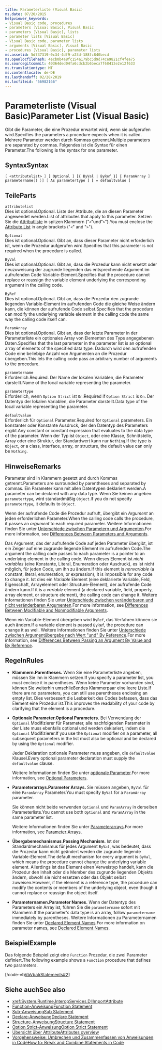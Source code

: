 ```yaml
---
title: Parameterliste (Visual Basic)
ms.date: 07/20/2015
helpviewer_keywords:
- Visual Basic code, procedures
- parameters [Visual Basic], Visual Basic
- parameters [Visual Basic], lists
- parameter lists [Visual Basic]
- Visual Basic code, parameter lists
- arguments [Visual Basic], Visual Basic
- procedures [Visual Basic], parameter lists
ms.assetid: 5d737319-0c34-4df9-a23d-188fc840becd
ms.openlocfilehash: 4ecb0b4a8fc154a179bc5d9d74ce9821cf4fea75
ms.sourcegitcommit: 40364ded04fa6cdcb2b6beca7f68412e2e12f633
ms.translationtype: MT
ms.contentlocale: de-DE
ms.lasthandoff: 02/28/2019
ms.locfileid: "56982166"
---
```

# <a name="parameter-list-visual-basic"></a><span data-ttu-id="76ff4-102">Parameterliste (Visual Basic)</span><span class="sxs-lookup"><span data-stu-id="76ff4-102">Parameter List (Visual Basic)</span></span>
<span data-ttu-id="76ff4-103">Gibt die Parameter, die eine Prozedur erwartet wird, wenn sie aufgerufen wird.</span><span class="sxs-lookup"><span data-stu-id="76ff4-103">Specifies the parameters a procedure expects when it is called.</span></span> <span data-ttu-id="76ff4-104">Mehrere Parameter werden durch Kommas getrennt.</span><span class="sxs-lookup"><span data-stu-id="76ff4-104">Multiple parameters are separated by commas.</span></span> <span data-ttu-id="76ff4-105">Folgendes ist die Syntax für einen Parameter.</span><span class="sxs-lookup"><span data-stu-id="76ff4-105">The following is the syntax for one parameter.</span></span>  
  
## <a name="syntax"></a><span data-ttu-id="76ff4-106">Syntax</span><span class="sxs-lookup"><span data-stu-id="76ff4-106">Syntax</span></span>  
  
```  
[ <attributelist> ] [ Optional ] [{ ByVal | ByRef }] [ ParamArray ]   
parametername[( )] [ As parametertype ] [ = defaultvalue ]  
```  
  
## <a name="parts"></a><span data-ttu-id="76ff4-107">Teile</span><span class="sxs-lookup"><span data-stu-id="76ff4-107">Parts</span></span>  
 `attributelist`  
 <span data-ttu-id="76ff4-108">Dies ist optional.</span><span class="sxs-lookup"><span data-stu-id="76ff4-108">Optional.</span></span> <span data-ttu-id="76ff4-109">Liste der Attribute, die an diesen Parameter angewendet werden.</span><span class="sxs-lookup"><span data-stu-id="76ff4-109">List of attributes that apply to this parameter.</span></span> <span data-ttu-id="76ff4-110">Setzen Sie die [Attributliste](../../../visual-basic/language-reference/statements/attribute-list.md) in spitzen Klammern ("`<`"und"`>`").</span><span class="sxs-lookup"><span data-stu-id="76ff4-110">You must enclose the [Attribute List](../../../visual-basic/language-reference/statements/attribute-list.md) in angle brackets ("`<`" and "`>`").</span></span>  
  
 `Optional`  
 <span data-ttu-id="76ff4-111">Dies ist optional.</span><span class="sxs-lookup"><span data-stu-id="76ff4-111">Optional.</span></span> <span data-ttu-id="76ff4-112">Gibt an, dass dieser Parameter nicht erforderlich ist, wenn die Prozedur aufgerufen wird.</span><span class="sxs-lookup"><span data-stu-id="76ff4-112">Specifies that this parameter is not required when the procedure is called.</span></span>  
  
 `ByVal`  
 <span data-ttu-id="76ff4-113">Dies ist optional.</span><span class="sxs-lookup"><span data-stu-id="76ff4-113">Optional.</span></span> <span data-ttu-id="76ff4-114">Gibt an, dass die Prozedur kann nicht ersetzt oder neuzuweisung der zugrunde liegenden das entsprechende Argument im aufrufenden Code Variable-Element.</span><span class="sxs-lookup"><span data-stu-id="76ff4-114">Specifies that the procedure cannot replace or reassign the variable element underlying the corresponding argument in the calling code.</span></span>  
  
 `ByRef`  
 <span data-ttu-id="76ff4-115">Dies ist optional.</span><span class="sxs-lookup"><span data-stu-id="76ff4-115">Optional.</span></span> <span data-ttu-id="76ff4-116">Gibt an, dass die Prozedur den zugrunde liegenden Variable-Element im aufrufenden Code die gleiche Weise ändern kann, die können der aufrufende Code selbst.</span><span class="sxs-lookup"><span data-stu-id="76ff4-116">Specifies that the procedure can modify the underlying variable element in the calling code the same way the calling code itself can.</span></span>  
  
 `ParamArray`  
 <span data-ttu-id="76ff4-117">Dies ist optional.</span><span class="sxs-lookup"><span data-stu-id="76ff4-117">Optional.</span></span> <span data-ttu-id="76ff4-118">Gibt an, dass der letzte Parameter in der Parameterliste ein optionales Array von Elementen des Typs angegebenen Daten.</span><span class="sxs-lookup"><span data-stu-id="76ff4-118">Specifies that the last parameter in the parameter list is an optional array of elements of the specified data type.</span></span> <span data-ttu-id="76ff4-119">Dadurch wird den aufrufenden Code eine beliebige Anzahl von Argumenten an die Prozedur übergeben.</span><span class="sxs-lookup"><span data-stu-id="76ff4-119">This lets the calling code pass an arbitrary number of arguments to the procedure.</span></span>  
  
 `parametername`  
 <span data-ttu-id="76ff4-120">Erforderlich.</span><span class="sxs-lookup"><span data-stu-id="76ff4-120">Required.</span></span> <span data-ttu-id="76ff4-121">Der Name der lokalen Variablen, die Parameter darstellt.</span><span class="sxs-lookup"><span data-stu-id="76ff4-121">Name of the local variable representing the parameter.</span></span>  
  
 `parametertype`  
 <span data-ttu-id="76ff4-122">Erforderlich, wenn `Option Strict` ist `On`.</span><span class="sxs-lookup"><span data-stu-id="76ff4-122">Required if `Option Strict` is `On`.</span></span> <span data-ttu-id="76ff4-123">Der Datentyp der lokalen Variablen, die Parameter darstellt.</span><span class="sxs-lookup"><span data-stu-id="76ff4-123">Data type of the local variable representing the parameter.</span></span>  
  
 `defaultvalue`  
 <span data-ttu-id="76ff4-124">Erforderlich für `Optional` Parameter.</span><span class="sxs-lookup"><span data-stu-id="76ff4-124">Required for `Optional` parameters.</span></span> <span data-ttu-id="76ff4-125">Ein konstanter oder Konstante Ausdruck, der den Datentyp des Parameters ergibt.</span><span class="sxs-lookup"><span data-stu-id="76ff4-125">Any constant or constant expression that evaluates to the data type of the parameter.</span></span> <span data-ttu-id="76ff4-126">Wenn der Typ ist `Object`, oder eine Klasse, Schnittstelle, Array oder eine Struktur, der Standardwert kann nur `Nothing`.</span><span class="sxs-lookup"><span data-stu-id="76ff4-126">If the type is `Object`, or a class, interface, array, or structure, the default value can only be `Nothing`.</span></span>  
  
## <a name="remarks"></a><span data-ttu-id="76ff4-127">Hinweise</span><span class="sxs-lookup"><span data-stu-id="76ff4-127">Remarks</span></span>  
 <span data-ttu-id="76ff4-128">Parameter sind in Klammern gesetzt und durch Kommas getrennt.</span><span class="sxs-lookup"><span data-stu-id="76ff4-128">Parameters are surrounded by parentheses and separated by commas.</span></span> <span data-ttu-id="76ff4-129">Ein Parameter kann mit allen Datentypen deklariert werden.</span><span class="sxs-lookup"><span data-stu-id="76ff4-129">A parameter can be declared with any data type.</span></span> <span data-ttu-id="76ff4-130">Wenn Sie keinen angeben `parametertype`, wird standardmäßig `Object`.</span><span class="sxs-lookup"><span data-stu-id="76ff4-130">If you do not specify `parametertype`, it defaults to `Object`.</span></span>  
  
 <span data-ttu-id="76ff4-131">Wenn der aufrufende Code die Prozedur aufruft, übergibt ein *Argument* an jeden erforderlichen Parameter.</span><span class="sxs-lookup"><span data-stu-id="76ff4-131">When the calling code calls the procedure, it passes an *argument* to each required parameter.</span></span> <span data-ttu-id="76ff4-132">Weitere Informationen finden Sie unter [Unterschiede zwischen Parametern und Argumenten](../../../visual-basic/programming-guide/language-features/procedures/differences-between-parameters-and-arguments.md).</span><span class="sxs-lookup"><span data-stu-id="76ff4-132">For more information, see [Differences Between Parameters and Arguments](../../../visual-basic/programming-guide/language-features/procedures/differences-between-parameters-and-arguments.md).</span></span>  
  
 <span data-ttu-id="76ff4-133">Das Argument, das der aufrufende Code auf jeden Parameter übergibt, ist ein Zeiger auf eine zugrunde liegende Element im aufrufenden Code.</span><span class="sxs-lookup"><span data-stu-id="76ff4-133">The argument the calling code passes to each parameter is a pointer to an underlying element in the calling code.</span></span> <span data-ttu-id="76ff4-134">Wenn dieses Element ist *nicht variables* (eine Konstante, Literal, Enumeration oder Ausdruck), es ist nicht möglich, für jeden Code, um ihn zu ändern.</span><span class="sxs-lookup"><span data-stu-id="76ff4-134">If this element is *nonvariable* (a constant, literal, enumeration, or expression), it is impossible for any code to change it.</span></span> <span data-ttu-id="76ff4-135">Ist dies ein *Variable* Element (eine deklarierte Variable, Feld, Eigenschaft, Arrayelement oder Structure-Element), der aufrufende Code ändern kann.</span><span class="sxs-lookup"><span data-stu-id="76ff4-135">If it is a *variable* element (a declared variable, field, property, array element, or structure element), the calling code can change it.</span></span> <span data-ttu-id="76ff4-136">Weitere Informationen finden Sie unter [Unterschiede zwischen veränderbaren und nicht veränderbaren Argumenten](../../../visual-basic/programming-guide/language-features/procedures/differences-between-modifiable-and-nonmodifiable-arguments.md).</span><span class="sxs-lookup"><span data-stu-id="76ff4-136">For more information, see [Differences Between Modifiable and Nonmodifiable Arguments](../../../visual-basic/programming-guide/language-features/procedures/differences-between-modifiable-and-nonmodifiable-arguments.md).</span></span>  
  
 <span data-ttu-id="76ff4-137">Wenn ein Variable-Element übergeben wird `ByRef`, das Verfahren können sie auch ändern.</span><span class="sxs-lookup"><span data-stu-id="76ff4-137">If a variable element is passed `ByRef`, the procedure can change it as well.</span></span> <span data-ttu-id="76ff4-138">Weitere Informationen finden Sie unter [Unterschiede zwischen Argumentübergabe nach Wert "und" By Reference](../../../visual-basic/programming-guide/language-features/procedures/differences-between-passing-an-argument-by-value-and-by-reference.md).</span><span class="sxs-lookup"><span data-stu-id="76ff4-138">For more information, see [Differences Between Passing an Argument By Value and By Reference](../../../visual-basic/programming-guide/language-features/procedures/differences-between-passing-an-argument-by-value-and-by-reference.md).</span></span>  
  
## <a name="rules"></a><span data-ttu-id="76ff4-139">Regeln</span><span class="sxs-lookup"><span data-stu-id="76ff4-139">Rules</span></span>  
  
-   <span data-ttu-id="76ff4-140">**Klammern.**</span><span class="sxs-lookup"><span data-stu-id="76ff4-140">**Parentheses.**</span></span> <span data-ttu-id="76ff4-141">Wenn Sie eine Parameterliste angeben, müssen Sie ihn in Klammern setzen.</span><span class="sxs-lookup"><span data-stu-id="76ff4-141">If you specify a parameter list, you must enclose it in parentheses.</span></span> <span data-ttu-id="76ff4-142">Wenn keine Parameter vorhanden sind, können Sie weiterhin umschließendes Klammerpaar eine leere Liste.</span><span class="sxs-lookup"><span data-stu-id="76ff4-142">If there are no parameters, you can still use parentheses enclosing an empty list.</span></span> <span data-ttu-id="76ff4-143">Dies verbessert die Lesbarkeit des Codes befassen, dass das Element eine Prozedur ist.</span><span class="sxs-lookup"><span data-stu-id="76ff4-143">This improves the readability of your code by clarifying that the element is a procedure.</span></span>  
  
-   <span data-ttu-id="76ff4-144">**Optionale Parameter.**</span><span class="sxs-lookup"><span data-stu-id="76ff4-144">**Optional Parameters.**</span></span> <span data-ttu-id="76ff4-145">Bei Verwendung der `Optional` Modifizierer für Parameter, alle nachfolgenden Parameter in der Liste muss ebenfalls optional und werden deklariert, indem die `Optional` Modifizierer.</span><span class="sxs-lookup"><span data-stu-id="76ff4-145">If you use the `Optional` modifier on a parameter, all subsequent parameters in the list must also be optional and be declared by using the `Optional` modifier.</span></span>  
  
     <span data-ttu-id="76ff4-146">Jeder Deklaration optionale Parameter muss angeben, die `defaultvalue` Klausel.</span><span class="sxs-lookup"><span data-stu-id="76ff4-146">Every optional parameter declaration must supply the `defaultvalue` clause.</span></span>  
  
     <span data-ttu-id="76ff4-147">Weitere Informationen finden Sie unter [optionale Parameter](../../../visual-basic/programming-guide/language-features/procedures/optional-parameters.md).</span><span class="sxs-lookup"><span data-stu-id="76ff4-147">For more information, see [Optional Parameters](../../../visual-basic/programming-guide/language-features/procedures/optional-parameters.md).</span></span>  
  
-   <span data-ttu-id="76ff4-148">**Parameterarrays.**</span><span class="sxs-lookup"><span data-stu-id="76ff4-148">**Parameter Arrays.**</span></span> <span data-ttu-id="76ff4-149">Sie müssen angeben, `ByVal` für eine `ParamArray` Parameter.</span><span class="sxs-lookup"><span data-stu-id="76ff4-149">You must specify `ByVal` for a `ParamArray` parameter.</span></span>  
  
     <span data-ttu-id="76ff4-150">Sie können nicht beide verwenden `Optional` und `ParamArray` in derselben Parameterliste.</span><span class="sxs-lookup"><span data-stu-id="76ff4-150">You cannot use both `Optional` and `ParamArray` in the same parameter list.</span></span>  
  
     <span data-ttu-id="76ff4-151">Weitere Informationen finden Sie unter [Parameterarrays](../../../visual-basic/programming-guide/language-features/procedures/parameter-arrays.md).</span><span class="sxs-lookup"><span data-stu-id="76ff4-151">For more information, see [Parameter Arrays](../../../visual-basic/programming-guide/language-features/procedures/parameter-arrays.md).</span></span>  
  
-   <span data-ttu-id="76ff4-152">**Übergabemechanismus.**</span><span class="sxs-lookup"><span data-stu-id="76ff4-152">**Passing Mechanism.**</span></span> <span data-ttu-id="76ff4-153">Ist der Standardmechanismus für jedes Argument `ByVal`, was bedeutet, dass die Prozedur kann nicht geändert werden die zugrunde liegende Variable-Element.</span><span class="sxs-lookup"><span data-stu-id="76ff4-153">The default mechanism for every argument is `ByVal`, which means the procedure cannot change the underlying variable element.</span></span> <span data-ttu-id="76ff4-154">Allerdings ist das Element einen Verweistyp handelt, kann die Prozedur den Inhalt oder die Member des zugrunde liegenden Objekts ändern, obwohl sie nicht ersetzen oder das Objekt selbst zuweisen.</span><span class="sxs-lookup"><span data-stu-id="76ff4-154">However, if the element is a reference type, the procedure can modify the contents or members of the underlying object, even though it cannot replace or reassign the object itself.</span></span>  
  
-   <span data-ttu-id="76ff4-155">**Parameternamen.**</span><span class="sxs-lookup"><span data-stu-id="76ff4-155">**Parameter Names.**</span></span> <span data-ttu-id="76ff4-156">Wenn der Datentyp des Parameters ein Array ist, führen Sie die `parametername` sofort mit Klammern.</span><span class="sxs-lookup"><span data-stu-id="76ff4-156">If the parameter's data type is an array, follow `parametername` immediately by parentheses.</span></span> <span data-ttu-id="76ff4-157">Weitere Informationen zu Parameternamen finden Sie unter [Declared Element Names](../../../visual-basic/programming-guide/language-features/declared-elements/declared-element-names.md).</span><span class="sxs-lookup"><span data-stu-id="76ff4-157">For more information on parameter names, see [Declared Element Names](../../../visual-basic/programming-guide/language-features/declared-elements/declared-element-names.md).</span></span>  
  
## <a name="example"></a><span data-ttu-id="76ff4-158">Beispiel</span><span class="sxs-lookup"><span data-stu-id="76ff4-158">Example</span></span>  
 <span data-ttu-id="76ff4-159">Das folgende Beispiel zeigt eine `Function` Prozedur, die zwei Parameter definiert.</span><span class="sxs-lookup"><span data-stu-id="76ff4-159">The following example shows a `Function` procedure that defines two parameters.</span></span>  
  
 [!code-vb[VbVbalrStatements#2](~/samples/snippets/visualbasic/VS_Snippets_VBCSharp/VbVbalrStatements/VB/Class1.vb#2)]  
  
## <a name="see-also"></a><span data-ttu-id="76ff4-160">Siehe auch</span><span class="sxs-lookup"><span data-stu-id="76ff4-160">See also</span></span>
- <xref:System.Runtime.InteropServices.DllImportAttribute>
- [<span data-ttu-id="76ff4-161">Function-Anweisung</span><span class="sxs-lookup"><span data-stu-id="76ff4-161">Function Statement</span></span>](../../../visual-basic/language-reference/statements/function-statement.md)
- [<span data-ttu-id="76ff4-162">Sub-Anweisung</span><span class="sxs-lookup"><span data-stu-id="76ff4-162">Sub Statement</span></span>](../../../visual-basic/language-reference/statements/sub-statement.md)
- [<span data-ttu-id="76ff4-163">Declare-Anweisung</span><span class="sxs-lookup"><span data-stu-id="76ff4-163">Declare Statement</span></span>](../../../visual-basic/language-reference/statements/declare-statement.md)
- [<span data-ttu-id="76ff4-164">Structure-Anweisung</span><span class="sxs-lookup"><span data-stu-id="76ff4-164">Structure Statement</span></span>](../../../visual-basic/language-reference/statements/structure-statement.md)
- [<span data-ttu-id="76ff4-165">Option Strict-Anweisung</span><span class="sxs-lookup"><span data-stu-id="76ff4-165">Option Strict Statement</span></span>](../../../visual-basic/language-reference/statements/option-strict-statement.md)
- [<span data-ttu-id="76ff4-166">Übersicht über Attribute</span><span class="sxs-lookup"><span data-stu-id="76ff4-166">Attributes overview</span></span>](../../../visual-basic/programming-guide/concepts/attributes/index.md)
- [<span data-ttu-id="76ff4-167">Vorgehensweise: Umbrechen und Zusammenfassen von Anweisungen in Code</span><span class="sxs-lookup"><span data-stu-id="76ff4-167">How to: Break and Combine Statements in Code</span></span>](../../../visual-basic/programming-guide/program-structure/how-to-break-and-combine-statements-in-code.md)
